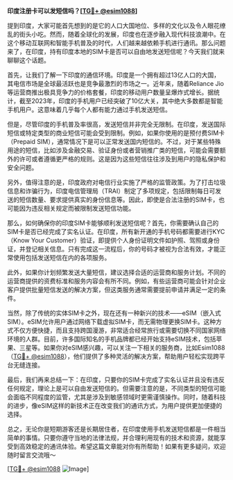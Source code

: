 **印度注册卡可以发短信吗？[[TG💪+ @esim1088](https://t.me/s/esim1088)]**

提到印度，大家可能首先想到的是它的人口大国地位、多样的文化以及令人眼花缭乱的街头小吃。然而，随着全球化的发展，印度也在逐步融入现代科技浪潮中。在这个移动互联网和智能手机普及的时代，人们越来越依赖手机进行通讯。那么问题来了，在印度，持有印度本地的SIM卡是否可以自由地发送短信呢？今天我们就来聊聊这个话题。

首先，让我们了解一下印度的通信环境。印度是一个拥有超过13亿人口的大国，其电信市场是全球最活跃也是竞争最激烈的市场之一。近年来，随着Reliance Jio等运营商推出极具竞争力的价格套餐，印度的移动用户数量呈爆炸式增长。据统计，截至2023年，印度的手机用户已经突破了10亿大关，其中绝大多数都是智能手机用户。这意味着几乎每个人都有能力通过手机发送短信。

但是，尽管印度的手机普及率很高，发送短信并非完全无限制。在印度，发送国际短信或特定类型的商业短信可能会受到限制。例如，如果你使用的是预付费SIM卡（Prepaid SIM），通常情况下是可以正常发送国内短信的。不过，对于某些特殊用途的短信，比如涉及金融交易、验证身份或者营销推广类的短信，可能会需要额外的许可或者遵循更严格的规则。这是因为这些短信往往涉及到用户的隐私保护和安全问题。

另外，值得注意的是，印度政府对电信行业实施了严格的监管政策。为了打击垃圾信息和诈骗行为，印度电信管理局（TRAI）制定了多项规定，包括限制每日可发送的短信数量、要求提供真实的身份信息等。因此，即使是合法注册的SIM卡，也可能因为违反相关规定而被限制发送短信功能。

那么，如何确保你的印度SIM卡能够顺利发送短信呢？首先，你需要确认自己的SIM卡是否已经完成了实名认证。在印度，所有新开通的手机号码都需要进行KYC（Know Your Customer）验证，即提供个人身份证明文件如护照、驾照或身份证，并登记相关信息。只有完成这一流程后，你的号码才被视为合法有效，才能正常使用包括发送短信在内的各项服务。

此外，如果你计划频繁发送大量短信，建议选择合适的运营商和服务计划。不同的运营商提供的资费标准和服务内容会有所不同。例如，有些运营商可能会针对企业客户提供批量短信发送的解决方案，但这类服务通常需要提前申请并满足一定的条件。

当然，除了传统的实体SIM卡之外，现在还有一种新兴的技术——eSIM（嵌入式SIM）。eSIM允许用户通过网络下载虚拟SIM卡，而无需物理更换SIM卡。这种方式不仅方便快捷，而且支持跨国漫游，非常适合经常旅行或需要切换不同国家网络环境的人群。目前，许多国际知名的手机品牌都已经开始支持eSIM技术，包括苹果、三星等。如果你对eSIM感兴趣，可以关注一下相关的服务商，比如Esim1088（[TG💪+ @esim1088](https://t.me/s/esim1088)），他们提供了多种灵活的解决方案，帮助用户轻松实现跨平台无缝连接。

最后，我们再来总结一下：在印度，只要你的SIM卡完成了实名认证并且没有违反任何规定，理论上是可以自由发送短信的。但需要注意的是，不同类型的短信可能会面临不同程度的监管，尤其是涉及到敏感领域时更需谨慎操作。同时，随着科技的进步，像eSIM这样的新技术正在改变我们的通讯方式，为用户提供更加便捷的选择。

总之，无论你是短期游客还是长期居住者，在印度使用手机发送短信都是一件相当简单的事情。只要你遵守当地的法律法规，并合理利用现有的技术和资源，就能享受到高效稳定的通讯体验。希望这篇文章能对你有所帮助！如果有更多疑问，欢迎随时留言交流哦～

[[TG💪+ @esim1088](https://t.me/s/esim1088) ![Image](https://i.postimg.cc/4NQfJmqS/Snipaste-2025-05-13-00-14-12.png)]